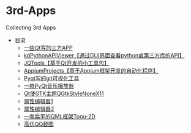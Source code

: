 # 3rd-Apps
Collecting 3rd Apps

- 目录
  - [一些Qt写的三方APP](https://github.com/892768447/PyQt/wiki/3rd-party-applications)
  - [kdPythonAPIViewer【通过GUI界面查看python或第三方库的API】](https://github.com/bkdwei/kdPythonAPIViewer)
  - [JQTools【基于Qt开发的小工具包】](https://github.com/188080501/JQTools)
  - [AppiumProjects【基于Appium框架开发的自动化程序】](https://github.com/codingZXY/AppiumProjects)
  - [Pyqt写的git可视化工具](https://github.com/git-cola/git-cola)
  - [一款PyQt音乐播放器](https://github.com/ffwff/aidoru/tree/master)
  - [Qt使GTK主题QGtkStyleNoneX11](https://github.com/yennar/QGtkStyleNoneX11)
  - [属性编辑器1](https://github.com/LeftRadio/PyQtPropertyBrowser)
  - [属性编辑器2](https://github.com/theall/QtPropertyBrowserV2.6-for-pyqt5)
  - [一套扁平的QML框架Toou-2D](https://github.com/ShowFL/Toou-2D)
  - [高仿QQ截图](https://github.com/chenluyong/OEasyScreenshot)
